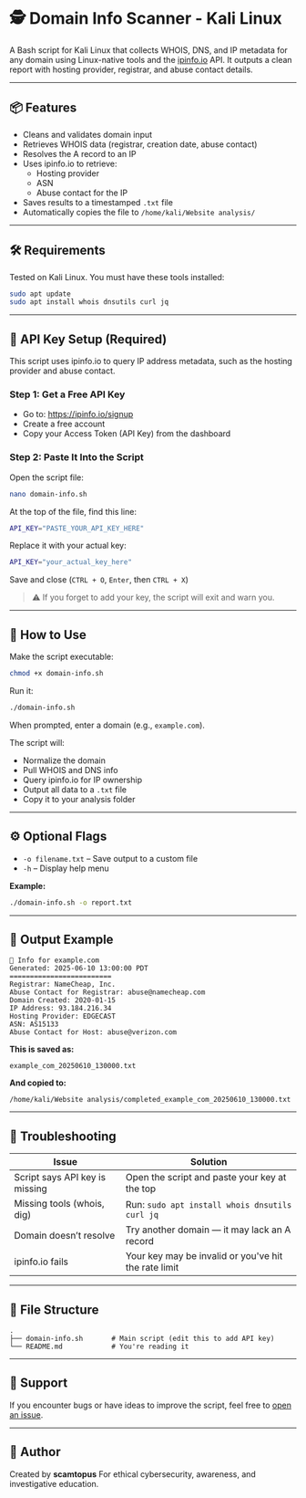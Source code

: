 # 🕵️ Domain Info Scanner - Kali Linux

A Bash script for Kali Linux that collects WHOIS, DNS, and IP metadata for any domain using Linux-native tools and the [ipinfo.io](https://ipinfo.io/) API. It outputs a clean report with hosting provider, registrar, and abuse contact details.

---

## 📦 Features

- Cleans and validates domain input
- Retrieves WHOIS data (registrar, creation date, abuse contact)
- Resolves the A record to an IP
- Uses ipinfo.io to retrieve:
  - Hosting provider
  - ASN
  - Abuse contact for the IP
- Saves results to a timestamped `.txt` file
- Automatically copies the file to `/home/kali/Website analysis/`

---

## 🛠️ Requirements

Tested on Kali Linux. You must have these tools installed:

```bash
sudo apt update
sudo apt install whois dnsutils curl jq
```

---

## 🔐 API Key Setup (Required)

This script uses ipinfo.io to query IP address metadata, such as the hosting provider and abuse contact.

### Step 1: Get a Free API Key

- Go to: https://ipinfo.io/signup  
- Create a free account  
- Copy your Access Token (API Key) from the dashboard  

### Step 2: Paste It Into the Script

Open the script file:

```bash
nano domain-info.sh
```

At the top of the file, find this line:

```bash
API_KEY="PASTE_YOUR_API_KEY_HERE"
```

Replace it with your actual key:

```bash
API_KEY="your_actual_key_here"
```

Save and close (`CTRL + O`, `Enter`, then `CTRL + X`)

> ⚠️ If you forget to add your key, the script will exit and warn you.

---

## 🚀 How to Use

Make the script executable:

```bash
chmod +x domain-info.sh
```

Run it:

```bash
./domain-info.sh
```

When prompted, enter a domain (e.g., `example.com`).

The script will:

- Normalize the domain
- Pull WHOIS and DNS info
- Query ipinfo.io for IP ownership
- Output all data to a `.txt` file
- Copy it to your analysis folder

---

## ⚙️ Optional Flags

- `-o filename.txt` – Save output to a custom file  
- `-h` – Display help menu

**Example:**

```bash
./domain-info.sh -o report.txt
```

---

## 📁 Output Example

```
📄 Info for example.com
Generated: 2025-06-10 13:00:00 PDT
=========================
Registrar: NameCheap, Inc.
Abuse Contact for Registrar: abuse@namecheap.com
Domain Created: 2020-01-15
IP Address: 93.184.216.34
Hosting Provider: EDGECAST
ASN: AS15133
Abuse Contact for Host: abuse@verizon.com
```

**This is saved as:**

```
example_com_20250610_130000.txt
```

**And copied to:**

```
/home/kali/Website analysis/completed_example_com_20250610_130000.txt
```

---

## 🧯 Troubleshooting

| Issue                         | Solution                                                    |
|------------------------------|-------------------------------------------------------------|
| Script says API key is missing | Open the script and paste your key at the top              |
| Missing tools (whois, dig)   | Run: `sudo apt install whois dnsutils curl jq`             |
| Domain doesn’t resolve       | Try another domain — it may lack an A record               |
| ipinfo.io fails              | Your key may be invalid or you've hit the rate limit       |

---

## 📂 File Structure

```
.
├── domain-info.sh       # Main script (edit this to add API key)
└── README.md            # You're reading it
```

---

## 🙋 Support

If you encounter bugs or have ideas to improve the script, feel free to [open an issue](https://github.com/scamtopus/-Domain-Info-Scanner-Kali-Linux-/issues).

---

## 🙋 Author

Created by **scamtopus** For ethical cybersecurity, awareness, and investigative education.
